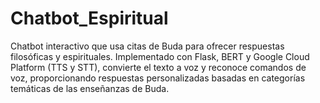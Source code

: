 # Chatbot_Espiritual
Chatbot interactivo que usa citas de Buda para ofrecer respuestas filosóficas y espirituales. Implementado con Flask, BERT y Google Cloud Platform (TTS y STT), convierte el texto a voz y reconoce comandos de voz, proporcionando respuestas personalizadas basadas en categorías temáticas de las enseñanzas de Buda.
